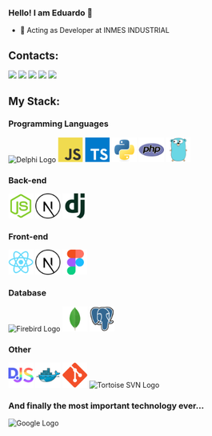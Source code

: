 ### Hello! I am Eduardo 👋

- 🔭 Acting as Developer at INMES INDUSTRIAL

## Contacts:

<div>
<a href="https://www.instagram.com/edufvicentini/" target="_blank"><img src="https://img.shields.io/badge/-Instagram-%23E4405F?style=for-the-badge&logo=instagram&logoColor=white" target="_blank"></a>
<a href = "mailto:eduardofvicentini@gmail.com"><img src="https://img.shields.io/badge/Gmail-D14836?style=for-the-badge&logo=gmail&logoColor=white" target="_blank"></a>
<a href="https://www.linkedin.com/in/eduardofvicentini/" target="_blank"><img src="https://img.shields.io/badge/-LinkedIn-%230077B5?style=for-the-badge&logo=linkedin&logoColor=white" target="_blank"></a> 
<a href="https://open.spotify.com/artist/49uDffcMhwfjw48sXo4nlF" target="_blank"><img src="https://img.shields.io/badge/-SPOTIFY-black?style=for-the-badge&logo=spotify" target="_blank"></a>
<img src="https://img.shields.io/badge/Eduardo%20F.%20Vicentini%207264-lavender?style=for-the-badge&logo=discord" target="_blank">
</div>

## My Stack:
  ### Programming Languages
  <div>
    <img src="https://encrypted-tbn0.gstatic.com/images?q=tbn:ANd9GcTZ3mq4xJcDphrmkmU7ZwbxUJN8kL2SslF6Lw&usqp=CAU" alt="Delphi Logo" width="50" height="50"/>
    <img src="https://github.com/devicons/devicon/blob/master/icons/javascript/javascript-original.svg" alt="JavaScript Logo" width="50" height="50"/>
    <img src="https://github.com/devicons/devicon/blob/master/icons/typescript/typescript-original.svg" alt="Typescript Logo" width="50" height="50"/>
    <img src="https://github.com/devicons/devicon/blob/master/icons/python/python-original.svg" alt="Python Logo" width="50" height="50"/>
    <img src="https://github.com/devicons/devicon/blob/master/icons/php/php-original.svg" alt="PHP Logo" width="50" height="50"/>
    <img src="https://github.com/devicons/devicon/blob/master/icons/go/go-original.svg" alt="Go Logo" width="50" height="50"/>
  </div>

  ### Back-end
  <div>
    <img src="https://github.com/devicons/devicon/blob/master/icons/nodejs/nodejs-original.svg" alt="NodeJs Logo" width="50" height="50"/>
    <img src="https://github.com/devicons/devicon/blob/master/icons/nextjs/nextjs-line.svg" alt="NextJs Logo" width="50" height="50"/>
    <img src="https://github.com/devicons/devicon/blob/master/icons/django/django-plain.svg" alt="Django Logo" width="50" height="50"/>
  </div>
  
  ### Front-end
  <div>
    <img src="https://github.com/devicons/devicon/blob/master/icons/react/react-original.svg" alt="React Logo" width="50" height="50"/>
    <img src="https://github.com/devicons/devicon/blob/master/icons/nextjs/nextjs-line.svg" alt="NextJs Logo" width="50" height="50"/>
    <img src="https://github.com/devicons/devicon/blob/master/icons/figma/figma-original.svg" alt="Figma Logo" width="50" height="50"/>
  </div>  
    
  ### Database
  <div>
    <img src="https://firebirdsql.org/file/about/firebird-logo-500.png" alt="Firebird Logo" width="50" height="50"/>
    <img src="https://github.com/devicons/devicon/blob/master/icons/mongodb/mongodb-original.svg" alt="MongoDB Logo" width="50" height="50"/>
    <img src="https://github.com/devicons/devicon/blob/master/icons/postgresql/postgresql-original.svg" alt="Postgresql Logo" width="50" height="50"/>
  </div>  
  
  ### Other
  <div>
    <img src="https://github.com/devicons/devicon/blob/master/icons/discordjs/discordjs-original.svg" alt="DiscordJS Logo" width="50" height="50"/>
    <img src="https://github.com/devicons/devicon/blob/master/icons/docker/docker-original.svg" alt="Docker Logo" width="50" height="50"/>
    <img src="https://github.com/devicons/devicon/blob/master/icons/git/git-original.svg" alt="Git Logo" width="50" height="50"/>
    <img src="https://tortoisesvn.net/assets/img/logo-256x256.png" alt="Tortoise SVN Logo" width="50" height="50"/>
  </div>  
  
  ### And finally the most important technology ever...
  <div>
    <img src="https://cdn5-ss8.sharpschool.com/UserFiles/Servers/Server_1015762/Image/Google/Google.png" alt="Google Logo" width="150"/>
  </div>  
